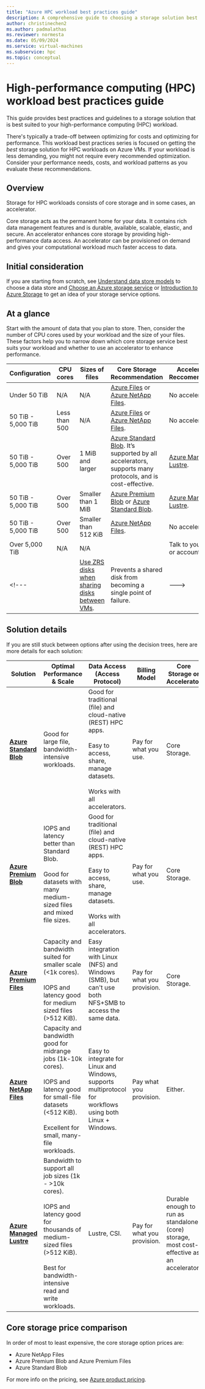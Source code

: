 ```yaml
---
title: "Azure HPC workload best practices guide"
description: A comprehensive guide to choosing a storage solution best suited to your HPC workloads.
author: christinechen2
ms.author: padmalathas
ms.reviewer: normesta
ms.date: 05/09/2024
ms.service: virtual-machines
ms.subservice: hpc
ms.topic: conceptual 
---
```

# High-performance computing (HPC) workload best practices guide

<!-- [!INCLUDE[appliesto-sqlvm](../../includes/appliesto-sqlvm.md)] -->

This guide provides best practices and guidelines to a storage solution that is best suited to your high-performance computing (HPC) workload.

There's typically a trade-off between optimizing for costs and optimizing for performance. This workload best practices series is focused on getting the *best* storage solution for HPC workloads on Azure VMs. If your workload is less demanding, you might not require every recommended optimization. Consider your performance needs, costs, and workload patterns as you evaluate these recommendations.

## Overview

Storage for HPC workloads consists of core storage and in some cases, an accelerator.  

Core storage acts as the permanent home for your data. It contains rich data management features and is durable, available, scalable, elastic, and secure. An accelerator enhances core storage by providing high-performance data access. An accelerator can be provisioned on demand and gives your computational workload much faster access to data.

<!--- :::image type="content" source="media/hpc/core-accelarator-model-for-hpc-storage.png" alt-text="Diagram depicting storage options for HPC workloads." lightbox="media/hpc/core-accelarator-model-for-hpc-storage.png"::: --->

## Initial consideration

If you are starting from scratch, see [Understand data store models](/azure/architecture/guide/technology-choices/data-store-overview) to choose a data store and [Choose an Azure storage service](/azure/architecture/guide/technology-choices/storage-options) or [Introduction to Azure Storage](/azure/storage/common/storage-introduction) to get an idea of your storage service options. 

## At a glance

Start with the amount of data that you plan to store. Then, consider the number of CPU cores used by your workload and the size of your files. These factors help you to narrow down which core storage service best suits your workload and whether to use an accelerator to enhance performance.


|Configuration  |CPU cores  |Sizes of files  |Core Storage Recommendation  |Accelerator Reccomendation  |
|---------|---------|---------|---------|---------|
|Under 50 TiB     |N/A |N/A        | [Azure Files](/azure/storage/files/) or [Azure NetApp Files](/azure/azure-netapp-files/).        |No accelerator  |
|50 TiB - 5,000 TiB |Less than 500 |N/A|[Azure Files](/azure/storage/files/) or [Azure NetApp Files](/azure/azure-netapp-files/).        |No accelerator  |
|50 TiB - 5,000 TiB |Over 500      |1 MiB and larger| [Azure Standard Blob](/azure/storage/blobs/). It’s supported by all accelerators, supports many protocols, and is cost-effective. | [Azure Managed Lustre](/azure/azure-managed-lustre/).    |
|50 TiB - 5,000 TiB |Over 500      |Smaller than 1 MiB| [Azure Premium Blob](/azure/storage/blobs/storage-blob-block-blob-premium) or [Azure Standard Blob](/azure/storage/blobs/). | [Azure Managed Lustre](/azure/azure-managed-lustre/).     |
|50 TiB - 5,000 TiB |Over 500      |Smaller than 512 KiB| [Azure NetApp Files](/azure/azure-netapp-files/).    |No accelerator  |
|Over 5,000 TiB |N/A      |N/A|    |Talk to your field or account team.   |
<!---|     |[Use ZRS disks when sharing disks between VMs](#use-zrs-disks-when-sharing-disks-between-vms).         |Prevents a shared disk from becoming a single point of failure.         | --->

## Solution details

If you are still stuck between options after using the decision trees, here are more details for each solution:

|Solution |Optimal Performance & Scale |Data Access (Access Protocol) |Billing Model |Core Storage or Accelerator |
|---|---|---|---|---|
| [**Azure Standard Blob**](/azure/storage/blobs/) | Good for large file, bandwidth-intensive workloads. | Good for traditional (file) and cloud-native (REST) HPC apps. <br><br> Easy to access, share, manage datasets.<br><br> Works with all accelerators. | Pay for what you use. | Core Storage. |
| [**Azure Premium Blob**](/azure/storage/blobs/storage-blob-block-blob-premium) | IOPS and latency better than Standard Blob. <br><br> Good for datasets with many medium-sized files and mixed file sizes.  | Good for traditional (file) and cloud-native (REST) HPC apps. <br><br> Easy to access, share, manage datasets. <br><br> Works with all accelerators.| Pay for what you use. | Core Storage. |
| [**Azure Premium Files**](/azure/storage/files/) | Capacity and bandwidth suited for smaller scale (<1k cores). <br><br> IOPS and latency good for medium sized files (>512 KiB). | Easy integration with Linux (NFS) and Windows (SMB), but can't use both NFS+SMB to access the same data. | Pay for what you provision. | Core Storage. |
| [**Azure NetApp Files**](/azure/azure-netapp-files/) | Capacity and bandwidth good for midrange jobs (1k-10k cores). <br><br> IOPS and latency good for small-file datasets (<512 KiB). <br><br> Excellent for small, many-file workloads. | Easy to integrate for Linux and Windows, supports multiprotocol for workflows using both Linux + Windows. | Pay what you provision. | Either. |
| [**Azure Managed Lustre**](/azure/azure-managed-lustre/) | Bandwidth to support all job sizes (1k - >10k cores). <br><br> IOPS and latency good for thousands of medium-sized files (>512 KiB). <br><br> Best for bandwidth-intensive read and write workloads. | Lustre, CSI. | Pay for what you provision. | Durable enough to run as standalone (core) storage, most cost-effective as an accelerator. |

## Core storage price comparison

In order of most to least expensive, the core storage option prices are: 
- Azure NetApp Files
- Azure Premium Blob and Azure Premium Files
- Azure Standard Blob

For more info on the pricing, see [Azure product pricing](https://azure.microsoft.com/pricing/#product-pricing).
